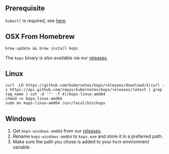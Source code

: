 ## Prerequisite

`kubectl` is required, see [here](https://kubernetes.io/docs/tasks/tools/install-kubectl/).


## OSX From Homebrew

```console
brew update && brew install kops
```

The `kops` binary is also available via our [releases](https://github.com/kubernetes/kops/releases/latest).


## Linux

```console
curl -LO https://github.com/kubernetes/kops/releases/download/$(curl -s https://api.github.com/repos/kubernetes/kops/releases/latest | grep tag_name | cut -d '"' -f 4)/kops-linux-amd64
chmod +x kops-linux-amd64
sudo mv kops-linux-amd64 /usr/local/bin/kops
```

## Windows

1. Get `kops-windows-amd64` from our [releases](https://github.com/kubernetes/kops/releases/latest).
2. Rename `kops-windows-amd64` to `kops.exe` and store it in a preferred path.
3. Make sure the path you chose is added to your `Path` environment variable.

